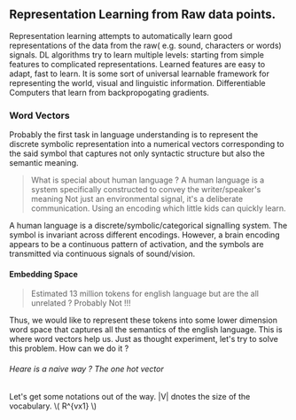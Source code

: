 ## Representation Learning from Raw data points.
Representation learning attempts to automatically learn good representations of the data from the raw( e.g. sound, characters or words) signals. DL algorithms try to learn multiple levels: starting from simple features to complicated representations. Learned features are easy to adapt, fast to learn. It is some sort of universal learnable framework for representing the world, visual and linguistic information. Differentiable Computers that learn from backpropogating gradients.  

### Word Vectors 

Probably the first task in language understanding is to represent the discrete symbolic representation into
a numerical vectors corresponding to the said symbol that captures not only syntactic structure but also the semantic meaning.

> What is special about human language ? 
> A human language is a system specifically constructed to convey the writer/speaker's meaning
> Not just an environmental signal, it's a deliberate communication.
> Using an encoding which little kids can quickly learn.

A human language is a discrete/symbolic/categorical signalling system.
The symbol is invariant across different encodings. However, a brain encoding appears to be a continuous pattern of activation, and the 
symbols are transmitted via continuous signals of sound/vision.

#### Embedding Space 

> Estimated 13 million tokens for english language but are the all unrelated ? Probably Not !!!

Thus, we would like to represent these tokens into some lower dimension word space that captures all the semantics of the english language. This is where word vectors help us. Just as thought experiment, let's try to solve this problem. How can we do it ? 

###### Heare is a naive way ? The one hot vector

Let's get some notations out of the way. |V| dnotes the size of the vocabulary. \\\( R^{vx1} \\\)
